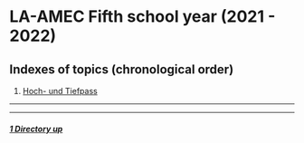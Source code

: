 # LA-AMEC Fifth school year (2021 - 2022)

Indexes of topics (chronological order)
-------------------------------------

1. [Hoch- und Tiefpass](./HochTiefpass.md) 

----
----

##### [1 Directory up](./../)
